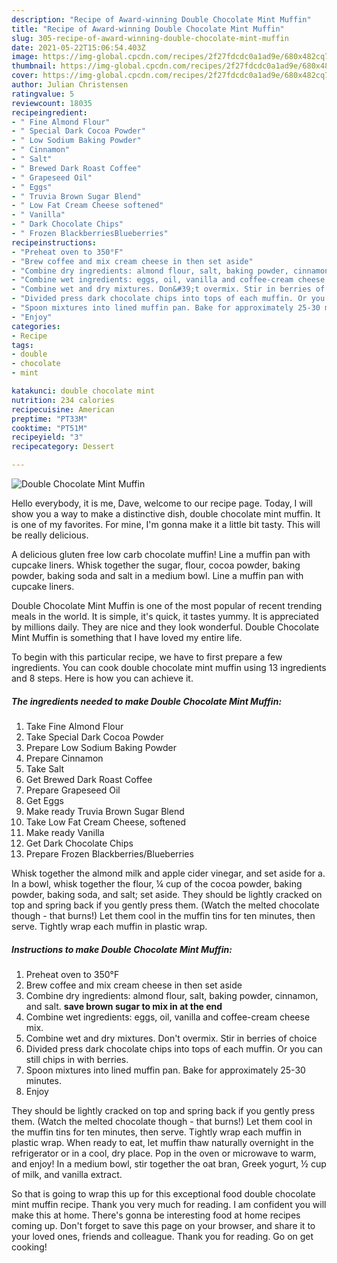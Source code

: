 ```yaml
---
description: "Recipe of Award-winning Double Chocolate Mint Muffin"
title: "Recipe of Award-winning Double Chocolate Mint Muffin"
slug: 305-recipe-of-award-winning-double-chocolate-mint-muffin
date: 2021-05-22T15:06:54.403Z
image: https://img-global.cpcdn.com/recipes/2f27fdcdc0a1ad9e/680x482cq70/double-chocolate-mint-muffin-recipe-main-photo.jpg
thumbnail: https://img-global.cpcdn.com/recipes/2f27fdcdc0a1ad9e/680x482cq70/double-chocolate-mint-muffin-recipe-main-photo.jpg
cover: https://img-global.cpcdn.com/recipes/2f27fdcdc0a1ad9e/680x482cq70/double-chocolate-mint-muffin-recipe-main-photo.jpg
author: Julian Christensen
ratingvalue: 5
reviewcount: 18035
recipeingredient:
- " Fine Almond Flour"
- " Special Dark Cocoa Powder"
- " Low Sodium Baking Powder"
- " Cinnamon"
- " Salt"
- " Brewed Dark Roast Coffee"
- " Grapeseed Oil"
- " Eggs"
- " Truvia Brown Sugar Blend"
- " Low Fat Cream Cheese softened"
- " Vanilla"
- " Dark Chocolate Chips"
- " Frozen BlackberriesBlueberries"
recipeinstructions:
- "Preheat oven to 350°F"
- "Brew coffee and mix cream cheese in then set aside"
- "Combine dry ingredients: almond flour, salt, baking powder, cinnamon, and salt. **save brown sugar to mix in at the end**"
- "Combine wet ingredients: eggs, oil, vanilla and coffee-cream cheese mix."
- "Combine wet and dry mixtures. Don&#39;t overmix. Stir in berries of choice"
- "Divided press dark chocolate chips into tops of each muffin. Or you can still chips in with berries."
- "Spoon mixtures into lined muffin pan. Bake for approximately 25-30 minutes."
- "Enjoy"
categories:
- Recipe
tags:
- double
- chocolate
- mint

katakunci: double chocolate mint 
nutrition: 234 calories
recipecuisine: American
preptime: "PT33M"
cooktime: "PT51M"
recipeyield: "3"
recipecategory: Dessert

---
```



![Double Chocolate Mint Muffin](https://img-global.cpcdn.com/recipes/2f27fdcdc0a1ad9e/680x482cq70/double-chocolate-mint-muffin-recipe-main-photo.jpg)

Hello everybody, it is me, Dave, welcome to our recipe page. Today, I will show you a way to make a distinctive dish, double chocolate mint muffin. It is one of my favorites. For mine, I'm gonna make it a little bit tasty. This will be really delicious.

A delicious gluten free low carb chocolate muffin! Line a muffin pan with cupcake liners. Whisk together the sugar, flour, cocoa powder, baking powder, baking soda and salt in a medium bowl. Line a muffin pan with cupcake liners.

Double Chocolate Mint Muffin is one of the most popular of recent trending meals in the world. It is simple, it's quick, it tastes yummy. It is appreciated by millions daily. They are nice and they look wonderful. Double Chocolate Mint Muffin is something that I have loved my entire life.


To begin with this particular recipe, we have to first prepare a few ingredients. You can cook double chocolate mint muffin using 13 ingredients and 8 steps. Here is how you can achieve it.

<!--inarticleads1-->

##### The ingredients needed to make Double Chocolate Mint Muffin:

1. Take  Fine Almond Flour
1. Take  Special Dark Cocoa Powder
1. Prepare  Low Sodium Baking Powder
1. Prepare  Cinnamon
1. Take  Salt
1. Get  Brewed Dark Roast Coffee
1. Prepare  Grapeseed Oil
1. Get  Eggs
1. Make ready  Truvia Brown Sugar Blend
1. Take  Low Fat Cream Cheese, softened
1. Make ready  Vanilla
1. Get  Dark Chocolate Chips
1. Prepare  Frozen Blackberries/Blueberries


Whisk together the almond milk and apple cider vinegar, and set aside for a. In a bowl, whisk together the flour, ¼ cup of the cocoa powder, baking powder, baking soda, and salt; set aside. They should be lightly cracked on top and spring back if you gently press them. (Watch the melted chocolate though - that burns!) Let them cool in the muffin tins for ten minutes, then serve. Tightly wrap each muffin in plastic wrap. 

<!--inarticleads2-->

##### Instructions to make Double Chocolate Mint Muffin:

1. Preheat oven to 350°F
1. Brew coffee and mix cream cheese in then set aside
1. Combine dry ingredients: almond flour, salt, baking powder, cinnamon, and salt. **save brown sugar to mix in at the end**
1. Combine wet ingredients: eggs, oil, vanilla and coffee-cream cheese mix.
1. Combine wet and dry mixtures. Don&#39;t overmix. Stir in berries of choice
1. Divided press dark chocolate chips into tops of each muffin. Or you can still chips in with berries.
1. Spoon mixtures into lined muffin pan. Bake for approximately 25-30 minutes.
1. Enjoy


They should be lightly cracked on top and spring back if you gently press them. (Watch the melted chocolate though - that burns!) Let them cool in the muffin tins for ten minutes, then serve. Tightly wrap each muffin in plastic wrap. When ready to eat, let muffin thaw naturally overnight in the refrigerator or in a cool, dry place. Pop in the oven or microwave to warm, and enjoy! In a medium bowl, stir together the oat bran, Greek yogurt, ½ cup of milk, and vanilla extract. 

So that is going to wrap this up for this exceptional food double chocolate mint muffin recipe. Thank you very much for reading. I am confident you will make this at home. There's gonna be interesting food at home recipes coming up. Don't forget to save this page on your browser, and share it to your loved ones, friends and colleague. Thank you for reading. Go on get cooking!
